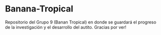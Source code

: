# Banana-Tropical
Repositorio del Grupo 9 (Banan Tropical) en donde se guardará el progreso de la investigación y el desarrollo del autito.
Gracias por ver!
